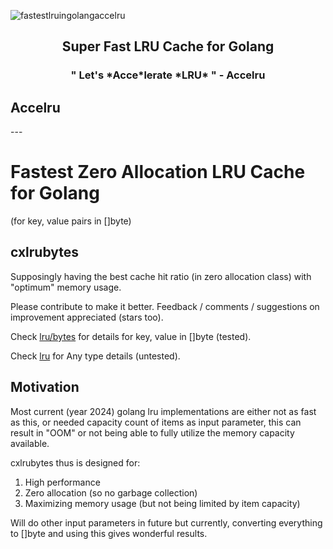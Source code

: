  

<p align="center">
  
  ![fastestlruingolangaccelru](https://github.com/cloudxaas/gocache/assets/104323920/5948a699-64c8-47b8-a5d6-5afedb6a3976)
   <h2 align="center">Super Fast LRU Cache for Golang</h2>
 <h3 align="center">" Let's *Acce*lerate *LRU* " - Accelru</h3>
</p>

<h2>Accelru</h2></center>
---

# Fastest Zero Allocation LRU Cache for Golang 
(for key, value pairs in []byte)

## cxlrubytes

Supposingly having the best cache hit ratio (in zero allocation class) with "optimum" memory usage.

Please contribute to make it better.
Feedback / comments / suggestions on improvement appreciated (stars too).

Check [lru/bytes](https://github.com/cloudxaas/gocache/tree/main/lru/bytes) for details for key, value in []byte (tested).

Check [lru](https://github.com/cloudxaas/gocache/tree/main/lru) for Any type details (untested).

## Motivation

Most current (year 2024) golang lru implementations are either not as fast as this, or needed capacity count of items as input parameter, this can result in "OOM" or not being able to fully utilize the memory capacity available.

cxlrubytes thus is designed for:
1. High performance
2. Zero allocation (so no garbage collection)
3. Maximizing memory usage (but not being limited by item capacity)

Will do other input parameters in future but currently, converting everything to []byte and using this gives wonderful results.
